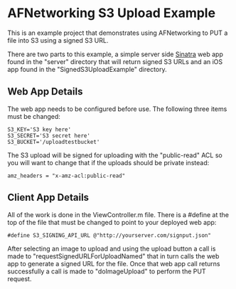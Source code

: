 AFNetworking S3 Upload Example
==============================

This is an example project that demonstrates using AFNetworking to PUT a file into S3 using a signed S3 URL.

There are two parts to this example, a simple server side [Sinatra](http://www.sinatrarb.com/) web app found in the 
"server" directory that will return signed S3 URLs and an iOS app found in the "SignedS3UploadExample" directory.

## Web App Details

The web app needs to be configured before use. The following three items must be changed:

```
S3_KEY='S3 key here'
S3_SECRET='S3 secret here'
S3_BUCKET='/uploadtestbucket'
```

The S3 upload will be signed for uploading with the "public-read" ACL so you will want to change that if the 
uploads should be private instead:

```
amz_headers = "x-amz-acl:public-read"
```

## Client App Details

All of the work is done in the ViewController.m file. There is a #define at the top of the file that must be
changed to point to your deployed web app:

```
#define S3_SIGNING_API_URL @"http://yourserver.com/signput.json"
```

After selecting an image to upload and using the upload button a call is made to "requestSignedURLForUploadNamed" 
that in turn calls the web app to generate a signed URL for the file. Once that web app call returns successfully 
a call is made to "doImageUpload" to perform the PUT request.


